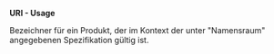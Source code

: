 **URI - Usage**

Bezeichner für ein Produkt, der im Kontext der unter "Namensraum" angegebenen Spezifikation gültig ist.
